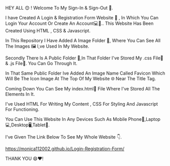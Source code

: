 HEY ALL 😊 ! Welcome To My Sign-In & Sign-Out 🔏.

I have Created A Login & Registration Form Website 📲 , In Which You Can Login Your Account Or Create An Account💻🔐.. This Website Has Been Created Using HTML , CSS & Javascript.

In This Repository I Have Added A Image Folder 📁, Where You Can See All The Images 🖼️ I,ve Used In My Website.

Secondly There Is A Public Folder 📁,In That Folder I've Stored My .css File📄 & .js File📄. You Can Go Through It.

In That Same Public Folder Ive Added An Image Name Called Favicon Which Will Be The Icon Image At The Top Of My Website 🌐 Near The Title Tag.

Coming Down You Can See My index.html📄 File Where I've Stored All The Elements In It.

I've Used HTML For Writing My Content , CSS For Styling And Javascript For Functioning.

You Can Use This Website In Any Devices Such As Mobile Phone📱,Laptop💻,Desktop🖥️,Tablet🔳.

I've Given The Link Below To See My Whole Website 👇.

https://monica112002.github.io/Login-Registration-Form/

THANK YOU 😄❤️!

